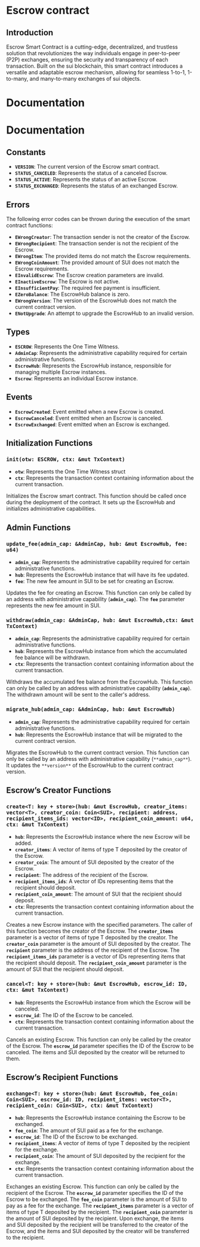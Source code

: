 # Escrow contract

## Introduction

Escrow Smart Contract is a cutting-edge, decentralized, and trustless solution that revolutionizes the
way individuals engage in peer-to-peer (P2P) exchanges, ensuring the security and transparency of each transaction.
Built on the sui blockchain, this smart contract introduces a versatile and adaptable escrow mechanism, allowing for
seamless 1-to-1, 1-to-many, and many-to-many exchanges of sui objects.

# Documentation

# Documentation

## Constants

- **`VERSION`**: The current version of the Escrow smart contract.
- **`STATUS_CANCELED`**: Represents the status of a canceled Escrow.
- **`STATUS_ACTIVE`**: Represents the status of an active Escrow.
- **`STATUS_EXCHANGED`**: Represents the status of an exchanged Escrow.

## Errors

The following error codes can be thrown during the execution of the smart contract functions:

- **`EWrongCreator`**: The transaction sender is not the creator of the Escrow.
- **`EWrongRecipient`**: The transaction sender is not the recipient of the Escrow.
- **`EWrongItem`**: The provided items do not match the Escrow requirements.
- **`EWrongCoinAmount`**: The provided amount of SUI does not match the Escrow requirements.
- **`EInvalidEscrow`**: The Escrow creation parameters are invalid.
- **`EInactiveEscrow`**: The Escrow is not active.
- **`EInsufficientPay`**: The required fee payment is insufficient.
- **`EZeroBalance`**: The EscrowHub balance is zero.
- **`EWrongVersion`**: The version of the EscrowHub does not match the current contract version.
- **`ENotUpgrade`**: An attempt to upgrade the EscrowHub to an invalid version.

## Types

- **`ESCROW`**: Represents the One Time Witness.
- **`AdminCap`**: Represents the administrative capability required for certain administrative functions.
- **`EscrowHub`**: Represents the EscrowHub instance, responsible for managing multiple Escrow instances.
- **`Escrow`**: Represents an individual Escrow instance.

## Events

- **`EscrowCreated`**: Event emitted when a new Escrow is created.
- **`EscrowCanceled`**: Event emitted when an Escrow is canceled.
- **`EscrowExchanged`**: Event emitted when an Escrow is exchanged.

## Initialization Functions

### `init(otw: ESCROW, ctx: &mut TxContext)`

- **`otw`**: Represents the One Time Witness struct
- **`ctx`**: Represents the transaction context containing information about the current transaction.

Initializes the Escrow smart contract. This function should be called once during the deployment of the contract. It sets up the EscrowHub and initializes administrative capabilities.

## Admin Functions

### `update_fee(admin_cap: &AdminCap, hub: &mut EscrowHub, fee: u64)`

- **`admin_cap`**: Represents the administrative capability required for certain administrative functions.
- **`hub`**: Represents the EscrowHub instance that will have its fee updated.
- **`fee`**: The new fee amount in SUI to be set for creating an Escrow.

Updates the fee for creating an Escrow. This function can only be called by an address with administrative capability (**`admin_cap`**). The **`fee`** parameter represents the new fee amount in SUI.

### `withdraw(admin_cap: &AdminCap, hub: &mut EscrowHub,ctx: &mut TxContext)`

- **`admin_cap`**: Represents the administrative capability required for certain administrative functions.
- **`hub`**: Represents the EscrowHub instance from which the accumulated fee balance will be withdrawn.
- **`ctx`**: Represents the transaction context containing information about the current transaction.

Withdraws the accumulated fee balance from the EscrowHub. This function can only be called by an address with administrative capability (**`admin_cap`**). The withdrawn amount will be sent to the caller's address.

### `migrate_hub(admin_cap: &AdminCap, hub: &mut EscrowHub)`

- **`admin_cap`**: Represents the administrative capability required for certain administrative functions.
- **`hub`**: Represents the EscrowHub instance that will be migrated to the current contract version.

Migrates the EscrowHub to the current contract version. This function can only be called by an address with administrative capability (`**admin_cap**`). It updates the `**version**` of the EscrowHub to the current contract version.

## Escrow’s Creator Functions

### `create<T: key + store>(hub: &mut EscrowHub, creator_items: vector<T>, creator_coin: Coin<SUI>, recipient: address, recipient_items_ids: vector<ID>, recipient_coin_amount: u64, ctx: &mut TxContext)`

- **`hub`**: Represents the EscrowHub instance where the new Escrow will be added.
- **`creator_items`**: A vector of items of type T deposited by the creator of the Escrow.
- **`creator_coin`**: The amount of SUI deposited by the creator of the Escrow.
- **`recipient`**: The address of the recipient of the Escrow.
- **`recipient_items_ids`**: A vector of IDs representing items that the recipient should deposit.
- **`recipient_coin_amount`**: The amount of SUI that the recipient should deposit.
- **`ctx`**: Represents the transaction context containing information about the current transaction.

Creates a new Escrow instance with the specified parameters. The caller of this function becomes the creator of the Escrow. The **`creator_items`** parameter is a vector of items of type T deposited by the creator. The **`creator_coin`** parameter is the amount of SUI deposited by the creator. The **`recipient`** parameter is the address of the recipient of the Escrow. The **`recipient_items_ids`** parameter is a vector of IDs representing items that the recipient should deposit. The **`recipient_coin_amount`** parameter is the amount of SUI that the recipient should deposit.

### `cancel<T: key + store>(hub: &mut EscrowHub, escrow_id: ID, ctx: &mut TxContext)`

- **`hub`**: Represents the EscrowHub instance from which the Escrow will be canceled.
- **`escrow_id`**: The ID of the Escrow to be canceled.
- **`ctx`**: Represents the transaction context containing information about the current transaction.

Cancels an existing Escrow. This function can only be called by the creator of the Escrow. The **`escrow_id`** parameter specifies the ID of the Escrow to be canceled. The items and SUI deposited by the creator will be returned to them.

## Escrow’s Recipient Functions

### `exchange<T: key + store>(hub: &mut EscrowHub, fee_coin: Coin<SUI>, escrow_id: ID, recipient_items: vector<T>, recipient_coin: Coin<SUI>, ctx: &mut TxContext)`

- **`hub`**: Represents the EscrowHub instance containing the Escrow to be exchanged.
- **`fee_coin`**: The amount of SUI paid as a fee for the exchange.
- **`escrow_id`**: The ID of the Escrow to be exchanged.
- **`recipient_items`**: A vector of items of type T deposited by the recipient for the exchange.
- **`recipient_coin`**: The amount of SUI deposited by the recipient for the exchange.
- **`ctx`**: Represents the transaction context containing information about the current transaction.

Exchanges an existing Escrow. This function can only be called by the recipient of the Escrow. The **`escrow_id`** parameter specifies the ID of the Escrow to be exchanged. The **`fee_coin`** parameter is the amount of SUI to pay as a fee for the exchange. The **`recipient_items`** parameter is a vector of items of type T deposited by the recipient. The **`recipient_coin`** parameter is the amount of SUI deposited by the recipient. Upon exchange, the items and SUI deposited by the recipient will be transferred to the creator of the Escrow, and the items and SUI deposited by the creator will be transferred to the recipient.